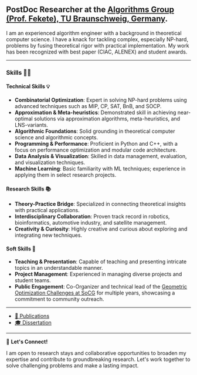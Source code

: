 **PostDoc Researcher at the [Algorithms Group (Prof. Fekete), TU Braunschweig, Germany](https://www.ibr.cs.tu-bs.de/alg/).**
---

I am an experienced algorithm engineer with a background in theoretical computer science.
I have a knack for tackling complex, especially NP-hard, problems by fusing theoretical rigor with practical implementation.
My work has been recognized with best paper (CIAC, ALENEX) and student awards.

---

### Skills 👩‍💻

#### Technical Skills 💡
- **Combinatorial Optimization**: Expert in solving NP-hard problems using advanced techniques such as MIP, CP, SAT, BnB, and SOCP.
- **Approximation & Meta-heuristics**: Demonstrated skill in achieving near-optimal solutions via approximation algorithms, meta-heuristics, and LNS-variants.
- **Algorithmic Foundations**: Solid grounding in theoretical computer science and algorithmic concepts.
- **Programming & Performance**: Proficient in Python and C++, with a focus on performance optimization and modular code architecture.
- **Data Analysis & Visualization**: Skilled in data management, evaluation, and visualization techniques.
- **Machine Learning**: Basic familiarity with ML techniques; experience in applying them in select research projects.

#### Research Skills 📚
- **Theory-Practice Bridge**: Specialized in connecting theoretical insights with practical applications.
- **Interdisciplinary Collaboration**: Proven track record in robotics, bioinformatics, automotive industry, and satellite management.
- **Creativity & Curiosity**: Highly creative and curious about exploring and integrating new techniques.

#### Soft Skills 🤝
- **Teaching & Presentation**: Capable of teaching and presenting intricate topics in an understandable manner.
- **Project Management**: Experienced in managing diverse projects and student teams.
- **Public Engagement**: Co-Organizer and technical lead of the [Geometric Optimization Challenges at SoCG](https://cgshop.ibr.cs.tu-bs.de/) for multiple years, showcasing a commitment to community outreach.

---

- [📖 Publications](https://scholar.google.de/citations?user=rZ4784MAAAAJ&hl=en)
- [🎓 Dissertation](https://krupke.cc/assets/pdf/dissertation_veroeffentlichung.pdf)

---

🤝 **Let's Connect!**

I am open to research stays and collaborative opportunities to broaden my expertise and contribute to groundbreaking research. Let's work together to solve challenging problems and make a lasting impact.
